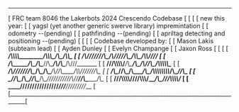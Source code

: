 ______________________________________________________________________________________
[  FRC team 8046 the Lakerbots 2024 Crescendo Codebase                               [
[                                                                                    [
[  new this year:                                                                    [
[    yagsl (yet another generic swerve library) impremintation                       [
[    odometry --(pending)                                                            [
[    pathfinding --(pending)                                                         [
[    apriltag detecting and positioning --(pending)                                  [
[                                                                                    [
[  Codebase developed by:                                                            [
[    Mason Lakis (subteam lead)                                                      [
[    Ayden Dunley                                                                    [
[    Evelyn Champange                                                                [
[    Jaxon Ross                                                                      [
[                                                                                    [
[   _____/\\\\\\\\\________/\\\\\\\_______________/\\\_______________/\\\\\_         [
[  ___/\\\///////\\\____/\\\/////\\\___________/\\\\\___________/\\\\////__          [
[   __\/\\\_____\/\\\___/\\\____\//\\\________/\\\/\\\________/\\\///_______         [
[    __\///\\\\\\\\\/___\/\\\_____\/\\\______/\\\/\/\\\______/\\\\\\\\\\\____        [
[     ___/\\\///////\\\__\/\\\_____\/\\\____/\\\/__\/\\\_____/\\\\///////\\\__       [
[      __/\\\______\//\\\_\/\\\_____\/\\\__/\\\\\\\\\\\\\\\\_\/\\\______\//\\\_      [
[       _\//\\\______/\\\__\//\\\____/\\\__\///////////\\\//__\//\\\______/\\\__     [
[        __\///\\\\\\\\\/____\///\\\\\\\/_____________\/\\\_____\///\\\\\\\\\/___    [
[       ____\/////////________\///////_______________\///________\/////////___       [
[____________________________________________________________________________________[


